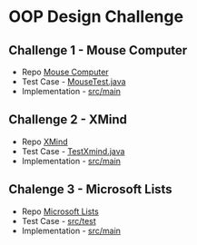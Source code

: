 # OOP Design Challenge

## Challenge 1 - Mouse Computer

- Repo [Mouse Computer](https://github.com/baorlys/Mouse-Computer)
- Test Case - [MouseTest.java](https://github.com/baorlys/Mouse-Computer/blob/main/src/test/java/MouseTest.java)
- Implementation - [src/main](https://github.com/baorlys/Mouse-Computer/tree/main/src/main/java)

## Challenge 2 - XMind

- Repo [XMind](https://github.com/baorlys/Xmind)
- Test Case - [TestXmind.java](https://github.com/baorlys/Xmind/blob/main/src/test/java/xmind/TestXMind.java)
- Implementation - [src/main](https://github.com/baorlys/Xmind/tree/main/src/main/java)

## Chalenge 3 - Microsoft Lists

- Repo [Microsoft Lists](https://github.com/baorlys/MicrosoftLists)
- Test Case - [src/test](https://github.com/baorlys/MicrosoftLists/tree/master/src/test/java)
- Implementation - [src/main](https://github.com/baorlys/MicrosoftLists/tree/master/src/main/java)
